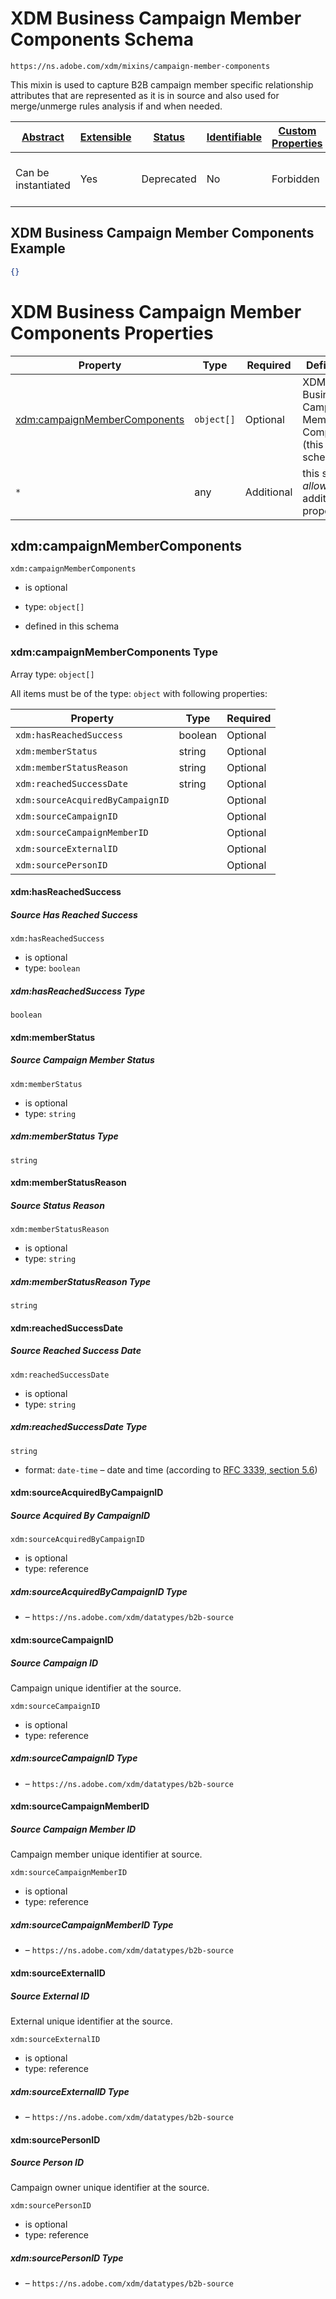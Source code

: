 
# XDM Business Campaign Member Components Schema

```
https://ns.adobe.com/xdm/mixins/campaign-member-components
```

This mixin is used to capture B2B campaign member specific relationship attributes that are represented as it is in source and also used for merge/unmerge rules analysis if and when needed.

| [Abstract](../../../abstract.md) | [Extensible](../../../extensions.md) | [Status](../../../status.md) | [Identifiable](../../../id.md) | [Custom Properties](../../../extensions.md) | [Additional Properties](../../../extensions.md) | Defined In |
|----------------------------------|--------------------------------------|------------------------------|--------------------------------|---------------------------------------------|-------------------------------------------------|------------|
| Can be instantiated | Yes | Deprecated | No | Forbidden | Permitted | [mixins/campaign-member/campaign-member-components.schema.json](mixins/campaign-member/campaign-member-components.schema.json) |

## XDM Business Campaign Member Components Example
```json
{}
```

# XDM Business Campaign Member Components Properties

| Property | Type | Required | Defined by |
|----------|------|----------|------------|
| [xdm:campaignMemberComponents](#xdmcampaignmembercomponents) | `object[]` | Optional | XDM Business Campaign Member Components (this schema) |
| `*` | any | Additional | this schema *allows* additional properties |

## xdm:campaignMemberComponents


`xdm:campaignMemberComponents`
* is optional
* type: `object[]`

* defined in this schema

### xdm:campaignMemberComponents Type


Array type: `object[]`

All items must be of the type:
`object` with following properties:


| Property | Type | Required |
|----------|------|----------|
| `xdm:hasReachedSuccess`| boolean | Optional |
| `xdm:memberStatus`| string | Optional |
| `xdm:memberStatusReason`| string | Optional |
| `xdm:reachedSuccessDate`| string | Optional |
| `xdm:sourceAcquiredByCampaignID`|  | Optional |
| `xdm:sourceCampaignID`|  | Optional |
| `xdm:sourceCampaignMemberID`|  | Optional |
| `xdm:sourceExternalID`|  | Optional |
| `xdm:sourcePersonID`|  | Optional |



#### xdm:hasReachedSuccess
##### Source Has Reached Success


`xdm:hasReachedSuccess`
* is optional
* type: `boolean`

##### xdm:hasReachedSuccess Type


`boolean`







#### xdm:memberStatus
##### Source Campaign Member Status


`xdm:memberStatus`
* is optional
* type: `string`

##### xdm:memberStatus Type


`string`








#### xdm:memberStatusReason
##### Source Status Reason


`xdm:memberStatusReason`
* is optional
* type: `string`

##### xdm:memberStatusReason Type


`string`








#### xdm:reachedSuccessDate
##### Source Reached Success Date


`xdm:reachedSuccessDate`
* is optional
* type: `string`

##### xdm:reachedSuccessDate Type


`string`
* format: `date-time` – date and time (according to [RFC 3339, section 5.6](http://tools.ietf.org/html/rfc3339))








#### xdm:sourceAcquiredByCampaignID
##### Source Acquired By CampaignID


`xdm:sourceAcquiredByCampaignID`
* is optional
* type: reference

##### xdm:sourceAcquiredByCampaignID Type


* []() – `https://ns.adobe.com/xdm/datatypes/b2b-source`







#### xdm:sourceCampaignID
##### Source Campaign ID

Campaign unique identifier at the source.

`xdm:sourceCampaignID`
* is optional
* type: reference

##### xdm:sourceCampaignID Type


* []() – `https://ns.adobe.com/xdm/datatypes/b2b-source`







#### xdm:sourceCampaignMemberID
##### Source Campaign Member ID

Campaign member unique identifier at source.

`xdm:sourceCampaignMemberID`
* is optional
* type: reference

##### xdm:sourceCampaignMemberID Type


* []() – `https://ns.adobe.com/xdm/datatypes/b2b-source`







#### xdm:sourceExternalID
##### Source External ID

External unique identifier at the source.

`xdm:sourceExternalID`
* is optional
* type: reference

##### xdm:sourceExternalID Type


* []() – `https://ns.adobe.com/xdm/datatypes/b2b-source`







#### xdm:sourcePersonID
##### Source Person ID

Campaign owner unique identifier at the source.

`xdm:sourcePersonID`
* is optional
* type: reference

##### xdm:sourcePersonID Type


* []() – `https://ns.adobe.com/xdm/datatypes/b2b-source`











